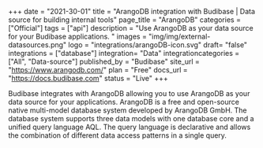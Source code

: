 +++
date = "2021-30-01"
title = "ArangoDB integration with Budibase | Data source for building internal tools"
page_title = "ArangoDB"
categories = ["Official"] 
tags = ["api"] 
description = "Use ArangoDB as your data source for your Budibase applications. "
images = "img/img/external-datasources.png"
logo = "integrations/arangoDB-icon.svg"
draft= "false"
integrations = ["database"]
integration= "Data"
integrationcategories = ["All", "Data-source"]
published_by = "Budibase"
site_url = "https://www.arangodb.com/"
plan = "Free"
docs_url = "https://docs.budibase.com"
status = "Live" 
+++


Budibase integrates with ArangoDB allowing you to use ArangoDB as your data source for your applications. ArangoDB is a free and open-source native multi-model database system developed by ArangoDB GmbH. The database system supports three data models with one database core and a unified query language AQL. The query language is declarative and allows the combination of different data access patterns in a single query.
